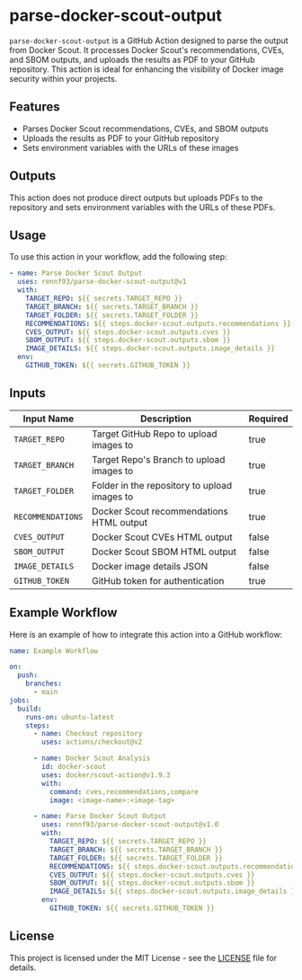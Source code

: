 # parse-docker-scout-output

`parse-docker-scout-output` is a GitHub Action designed to parse the output from Docker Scout. It processes Docker Scout's recommendations, CVEs, and SBOM outputs, and uploads the results as PDF to your GitHub repository. This action is ideal for enhancing the visibility of Docker image security within your projects.

## Features

- Parses Docker Scout recommendations, CVEs, and SBOM outputs
- Uploads the results as PDF to your GitHub repository
- Sets environment variables with the URLs of these images

## Outputs

This action does not produce direct outputs but uploads PDFs to the repository and sets environment variables with the URLs of these PDFs.

## Usage

To use this action in your workflow, add the following step:

```yaml
- name: Parse Docker Scout Output
  uses: rennf93/parse-docker-scout-output@v1
  with:
    TARGET_REPO: ${{ secrets.TARGET_REPO }}
    TARGET_BRANCH: ${{ secrets.TARGET_BRANCH }}
    TARGET_FOLDER: ${{ secrets.TARGET_FOLDER }}
    RECOMMENDATIONS: ${{ steps.docker-scout.outputs.recommendations }}
    CVES_OUTPUT: ${{ steps.docker-scout.outputs.cves }}
    SBOM_OUTPUT: ${{ steps.docker-scout.outputs.sbom }}
    IMAGE_DETAILS: ${{ steps.docker-scout.outputs.image_details }}
  env:
    GITHUB_TOKEN: ${{ secrets.GITHUB_TOKEN }}
```

## Inputs

| Input Name         | Description                              | Required |
|--------------------|------------------------------------------|----------|
| `TARGET_REPO`| Target GitHub Repo to upload images to   | true     |
| `TARGET_BRANCH`  | Target Repo's Branch to upload images to | true     |
| `TARGET_FOLDER`      | Folder in the repository to upload images to | true     |
| `RECOMMENDATIONS`  | Docker Scout recommendations HTML output | true     |
| `CVES_OUTPUT`      | Docker Scout CVEs HTML output            | false    |
| `SBOM_OUTPUT`      | Docker Scout SBOM HTML output            | false    |
| `IMAGE_DETAILS`    | Docker image details JSON                | false    |
| `GITHUB_TOKEN`     | GitHub token for authentication          | true     |

## Example Workflow

Here is an example of how to integrate this action into a GitHub workflow:

```yaml
name: Example Workflow

on:
  push:
    branches:
      - main
jobs:
  build:
    runs-on: ubuntu-latest
    steps:
      - name: Checkout repository
        uses: actions/checkout@v2

      - name: Docker Scout Analysis
        id: docker-scout
        uses: docker/scout-action@v1.9.3
        with:
          command: cves,recommendations,compare
          image: <image-name>:<image-tag>

      - name: Parse Docker Scout Output
        uses: rennf93/parse-docker-scout-output@v1.0
        with:
          TARGET_REPO: ${{ secrets.TARGET_REPO }}
          TARGET_BRANCH: ${{ secrets.TARGET_BRANCH }}
          TARGET_FOLDER: ${{ secrets.TARGET_FOLDER }}
          RECOMMENDATIONS: ${{ steps.docker-scout.outputs.recommendations }}
          CVES_OUTPUT: ${{ steps.docker-scout.outputs.cves }}
          SBOM_OUTPUT: ${{ steps.docker-scout.outputs.sbom }}
          IMAGE_DETAILS: ${{ steps.docker-scout.outputs.image_details }}
        env:
          GITHUB_TOKEN: ${{ secrets.GITHUB_TOKEN }}
```

## License

This project is licensed under the MIT License - see the [LICENSE](LICENSE) file for details.